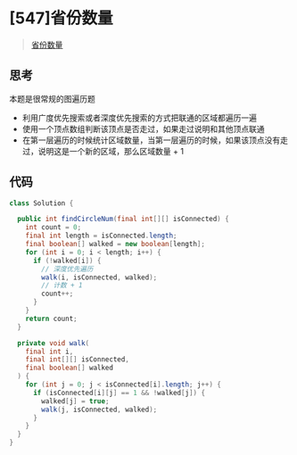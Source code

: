 # [547]省份数量

> [省份数量](https://leetcode-cn.com/problems/number-of-provinces)

## 思考

本题是很常规的图遍历题

- 利用广度优先搜索或者深度优先搜索的方式把联通的区域都遍历一遍
- 使用一个顶点数组判断该顶点是否走过，如果走过说明和其他顶点联通
- 在第一层遍历的时候统计区域数量，当第一层遍历的时候，如果该顶点没有走过，说明这是一个新的区域，那么区域数量 + 1

## 代码

```java
class Solution {

  public int findCircleNum(final int[][] isConnected) {
    int count = 0;
    final int length = isConnected.length;
    final boolean[] walked = new boolean[length];
    for (int i = 0; i < length; i++) {
      if (!walked[i]) {
        // 深度优先遍历
        walk(i, isConnected, walked);
        // 计数 + 1
        count++;
      }
    }
    return count;
  }

  private void walk(
    final int i,
    final int[][] isConnected,
    final boolean[] walked
  ) {
    for (int j = 0; j < isConnected[i].length; j++) {
      if (isConnected[i][j] == 1 && !walked[j]) {
        walked[j] = true;
        walk(j, isConnected, walked);
      }
    }
  }
}

```
